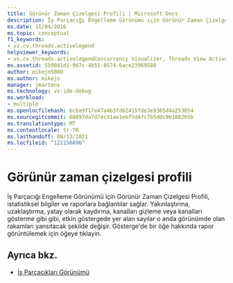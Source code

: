 ```yaml
---
title: Görünür Zaman Çizelgesi Profili | Microsoft Docs
description: İş Parçacığı Engelleme Görünümü için Görünür Zaman Çizelgesi Profilinin istatistiksel bilgiler ve raporlara bağlantılar sağladığını öğrenin.
ms.date: 11/04/2016
ms.topic: conceptual
f1_keywords:
- vs.cv.threads.activelegend
helpviewer_keywords:
- vs.cv.threads.activelegendConcurrency Visualizer, Threads View Active Legend
ms.assetid: 559841d1-967c-4b51-8574-6ace23969580
author: mikejo5000
ms.author: mikejo
manager: jmartens
ms.technology: vs-ide-debug
ms.workload:
- multiple
ms.openlocfilehash: bcba9f17e47a4b3fd62415fde3e9365d4a253054
ms.sourcegitcommit: 68897da7d74c31ae1ebf5d47c7b5ddc9b108265b
ms.translationtype: MT
ms.contentlocale: tr-TR
ms.lasthandoff: 08/13/2021
ms.locfileid: "122156896"
---
```

# <a name="visible-timeline-profile"></a>Görünür zaman çizelgesi profili
İş Parçacığı Engelleme Görünümü için Görünür Zaman Çizelgesi Profili, istatistiksel bilgiler ve raporlara bağlantılar sağlar. Yakınlaştırma, uzaklaştırma, yatay olarak kaydırma, kanalları gizleme veya kanalları gösterme gibi gibi, etkin göstergede yer alan sayılar o anda görünümde olan rakamları yansıtacak şekilde değişir. Gösterge'de bir öğe hakkında rapor görüntülemek için öğeye tıklayın.

## <a name="see-also"></a>Ayrıca bkz.
- [İş Parçacıkları Görünümü](../profiling/threads-view-parallel-performance.md)